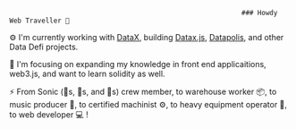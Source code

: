                                                               ### Howdy Web Traveller 🤠

⚙️ I'm currently working with [DataX](https://github.com/dataxfi), building [Datax.js](https://github.com/dataxfi/datax.js), [Datapolis](https://www.datapolis.city/), and other Data Defi projects. 

🌱 I'm focusing on expanding my knowledge in front end applicaitions, web3.js, and want to learn solidity as well. 

⚡ From Sonic (🍔s, 🍟s, and 🥤s) crew member, to warehouse worker 📦, to music producer 🎹, to certified machinist ⚙️, to heavy equipment operator 🚜, to web developer 💻 !

<!--
**keithfrazier98/keithfrazier98** is a ✨ _special_ ✨ repository because its `README.md` (this file) appears on your GitHub profile.

Here are some ideas to get you started:

- 🔭 I’m currently working on ...
- 🌱 I’m currently learning ...
- 👯 I’m looking to collaborate on ...
- 🤔 I’m looking for help with ...
- 💬 Ask me about ...
- 📫 How to reach me: ...
- 😄 Pronouns: ...
- ⚡ Fun fact: ...
-->
